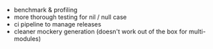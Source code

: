 * benchmark & profiling
* more thorough testing for nil / null case
* ci pipeline to manage releases
* cleaner mockery generation (doesn't work out of the box for multi-modules)
